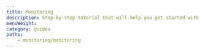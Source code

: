 ```yaml
---
title: Monitoring
description: Step-by-step tutorial that will help you get started with monitoring of your projects.
menuWeight:
category: guides
paths:
    - monitoring/monitoring
---
```

